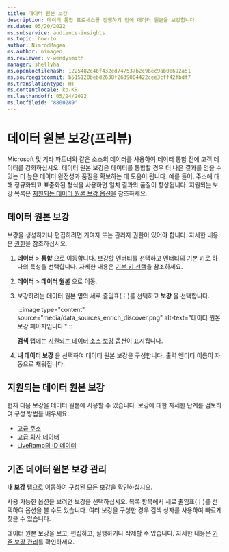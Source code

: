 ```yaml
---
title: 데이터 원본 보강
description: 데이터 통합 프로세스를 진행하기 전에 데이터 원본을 보강합니다.
ms.date: 05/20/2022
ms.subservice: audience-insights
ms.topic: how-to
author: NimrodMagen
ms.author: nimagen
ms.reviewer: v-wendysmith
manager: shellyha
ms.openlocfilehash: 1225482c4bf432ed747537b2c9bec9ab0e692a51
ms.sourcegitcommit: b515120bebd2638f2639004422cee3cff42fbdf7
ms.translationtype: HT
ms.contentlocale: ko-KR
ms.lasthandoff: 05/24/2022
ms.locfileid: "8800289"
---
```

# <a name="enrichment-for-data-sources-preview"></a>데이터 원본 보강(프리뷰)

Microsoft 및 기타 파트너와 같은 소스의 데이터를 사용하여 데이터 통합 전에 고객 데이터를 강화하십시오. 데이터 원본 보강은 데이터를 통합할 경우 더 나은 결과를 얻을 수 있는 더 높은 데이터 완전성과 품질을 확보하는 데 도움이 됩니다. 예를 들어, 주소에 대해 정규화되고 표준화된 형식을 사용하면 일치 결과의 품질이 향상됩니다. 지원되는 보강 목록은 [지원되는 데이터 원본 보강 옵션](#supported-data-source-enrichments)을 참조하세요.

## <a name="enrich-a-data-source"></a>데이터 원본 보강

보강을 생성하거나 편집하려면 기여자 또는 관리자 권한이 있어야 합니다. 자세한 내용은 [권한](permissions.md)을 참조하십시오.  

1. **데이터** > **통합** 으로 이동합니다. 보강할 엔터티를 선택하고 엔터티의 기본 키로 하나의 특성을 선택합니다. 자세한 내용은 [기본 키 선택](map-entities.md#select-primary-key-and-semantic-type-for-attributes)을 참조하세요.

1. **데이터** > **데이터 원본** 으로 이동.

1. 보강하려는 데이터 원본 옆의 세로 줄임표(&vellip;)를 선택하고 **보강** 을 선택합니다.

   :::image type="content" source="media/data_sources_enrich_discover.png" alt-text="데이터 원본 보강 페이지입니다.":::

   **검색** 탭에는 [지원되는 데이터 소스 보강 옵션](#supported-data-source-enrichments)이 표시됩니다.

1. **내 데이터 보강** 을 선택하여 데이터 원본 보강을 구성합니다. 출력 엔터티 이름이 자동으로 채워집니다.

## <a name="supported-data-source-enrichments"></a>지원되는 데이터 원본 보강

현재 다음 보강을 데이터 원본에 사용할 수 있습니다. 보강에 대한 자세한 단계를 검토하여 구성 방법을 배우세요.

- [고급 주소](enrichment-enhanced-addresses.md)
- [고급 회사 데이터](enrichment-enhanced-company-data.md)
- [LiveRamp의 ID 데이터](enrichment-liveramp.md)

## <a name="manage-existing-data-source-enrichments"></a>기존 데이터 원본 보강 관리

**내 보강** 탭으로 이동하여 구성된 모든 보강을 확인하십시오.

사용 가능한 옵션을 보려면 보강을 선택하십시오. 목록 항목에서 세로 줄임표(&vellip;)를 선택하여 옵션을 볼 수도 있습니다. 여러 보강을 구성한 경우 검색 상자를 사용하여 빠르게 찾을 수 있습니다.

데이터 원본 보강을 보고, 편집하고, 실행하거나 삭제할 수 있습니다. 자세한 내용은 [기존 보강 관리](enrichment-hub.md)를 확인하세요.
